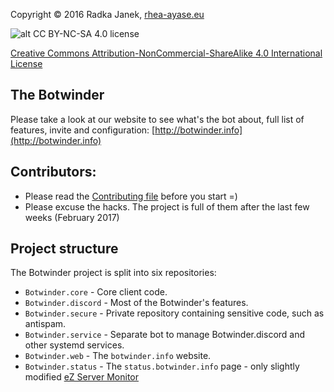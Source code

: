 Copyright © 2016 Radka Janek, [rhea-ayase.eu](http://rhea-ayase.eu)

![alt CC BY-NC-SA 4.0 license](https://i.creativecommons.org/l/by-nc-sa/4.0/88x31.png)

[Creative Commons Attribution-NonCommercial-ShareAlike 4.0 International License](https://creativecommons.org/licenses/by-nc-sa/4.0/)



## The Botwinder
Please take a look at our website to see what's the bot about, full list of features, invite and configuration: [http://botwinder.info](http://botwinder.info)

## Contributors:

* Please read the [Contributing file](CONTRIBUTING.md) before you start =)
* Please excuse the hacks. The project is full of them after the last few weeks (February 2017)

## Project structure

The Botwinder project is split into six repositories:
* `Botwinder.core` - Core client code.
* `Botwinder.discord` - Most of the Botwinder's features.
* `Botwinder.secure` - Private repository containing sensitive code, such as antispam.
* `Botwinder.service` - Separate bot to manage Botwinder.discord and other systemd services.
* `Botwinder.web` - The `botwinder.info` website.
* `Botwinder.status` - The `status.botwinder.info` page - only slightly modified [eZ Server Monitor](https://github.com/shevabam/ezservermonitor-web)


